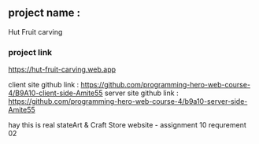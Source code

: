 ## project name :
Hut Fruit carving

### project link 

https://hut-fruit-carving.web.app


client site github link : https://github.com/programming-hero-web-course-4/B9A10-client-side-Amite55
server site github link : https://github.com/programming-hero-web-course-4/b9a10-server-side-Amite55

hay this is real stateArt & Craft Store website - assignment 10 requrement 02